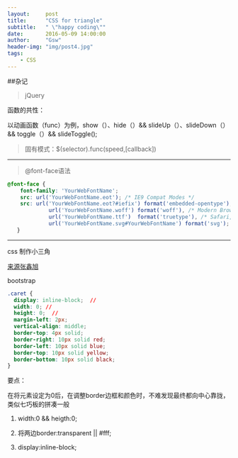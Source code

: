 ```yaml
---
layout:     post
title:      "CSS for triangle"
subtitle:   " \"happy coding\""
date:       2016-05-09 14:00:00
author:     "Gsw"
header-img: "img/post4.jpg"
tags:
    - CSS
---
```


##杂记

>jQuery


函数的共性：

以动画函数（func）为例，show（）、hide（）&& slideUp（）、slideDown（）&& toggle（）&& slideToggle();

> 固有模式：$(selector).func(speed,[callback])

---

> @font-face语法

~~~css
@font-face {
	font-family: 'YourWebFontName';
	src: url('YourWebFontName.eot'); /* IE9 Compat Modes */
	src: url('YourWebFontName.eot?#iefix') format('embedded-opentype'), /* IE6-IE8 */
             url('YourWebFontName.woff') format('woff'), /* Modern Browsers */
             url('YourWebFontName.ttf')  format('truetype'), /* Safari, Android, iOS */
             url('YourWebFontName.svg#YourWebFontName') format('svg'); /* Legacy iOS */
   }
~~~

---

css 制作小三角


[来源张鑫旭](http://www.zhangxinxu.com/wordpress/2010/03/%E7%BA%AFcss%E5%AE%9E%E7%8E%B0%E5%90%84%E7%B1%BB%E6%B0%94%E7%90%83%E6%B3%A1%E6%B3%A1%E5%AF%B9%E8%AF%9D%E6%A1%86%E6%95%88%E6%9E%9C/)

bootstrap


~~~css
.caret {
  display: inline-block;  //
  width: 0; //
  height: 0;  //
  margin-left: 2px;
  vertical-align: middle;
  border-top: 4px solid;
  border-right: 10px solid red;
  border-left: 10px solid blue;
  border-top: 10px solid yellow;
  border-bottom: 10px solid black;
}
~~~

要点：

在将元素设定为0后，在调整border边框和颜色时，不难发现最终都向中心靠拢，类似七巧板的拼凑一般

1. width:0 && heigth:0;

2. 将两边border:transparent || #fff;

3. display:inline-block;

